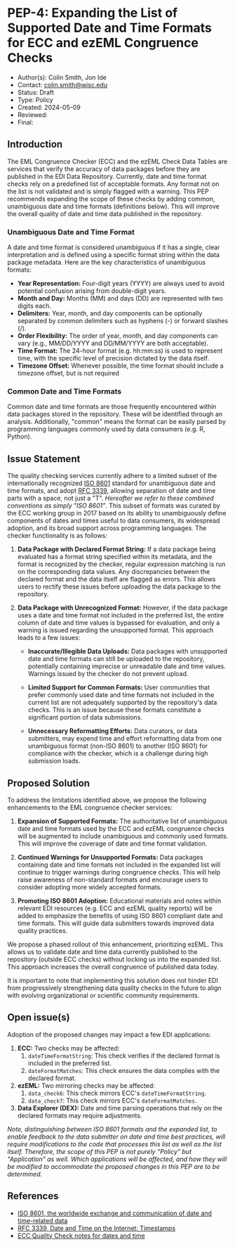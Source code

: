# PEP-4: Expanding the List of Supported Date and Time Formats for ECC and ezEML Congruence Checks

* Author(s): Colin Smith, Jon Ide
* Contact: colin.smith@wisc.edu
* Status: Draft
* Type: Policy
* Created: 2024-05-09
* Reviewed:
* Final:


## Introduction

The EML Congruence Checker (ECC) and the ezEML Check Data Tables are services that verify the accuracy of data packages before they are published in the EDI Data Repository. Currently, date and time format checks rely on a predefined list of acceptable formats. Any format not on the list is not validated and is simply flagged with a warning. This PEP recommends expanding the scope of these checks by adding common, unambiguous date and time formats (definitions below). This will improve the overall quality of date and time data published in the repository.


### Unambiguous Date and Time Format

A date and time format is considered unambiguous if it has a single, clear interpretation and is defined using a specific format string within the data package metadata. Here are the key characteristics of unambiguous formats:



* **Year Representation:** Four-digit years (YYYY) are always used to avoid potential confusion arising from double-digit years.
* **Month and Day:**  Months (MM) and days (DD) are represented with two digits each.
* **Delimiters:**  Year, month, and day components can be optionally separated by common delimiters such as hyphens (-) or forward slashes (/).
* **Order Flexibility:**  The order of year, month, and day components can vary (e.g., MM/DD/YYYY and DD/MM/YYYY are both acceptable).
* **Time Format:**  The 24-hour format (e.g. hh:mm:ss) is used to represent time, with the specific level of precision dictated by the data itself.
* **Timezone Offset:**  Whenever possible, the time format should include a timezone offset, but is not required


### Common Date and Time Formats

Common date and time formats are those frequently encountered within data packages stored in the repository. These will be identified through an analysis. Additionally, "common" means the format can be easily parsed by programming languages commonly used by data consumers (e.g. R, Python).


## Issue Statement

The quality checking services currently adhere to a limited subset of the internationally recognized [ISO 8601](https://en.wikipedia.org/wiki/ISO_8601) standard for unambiguous date and time formats, and adopt [RFC 3339](https://www.rfc-editor.org/info/rfc3339),  allowing separation of date and time parts with a space, not just a "T". _Hereafter we refer to these combined conventions as simply "ISO 8601"_. This subset of formats was curated by the ECC working group in 2017 based on its ability to unambiguously define components of dates and times useful to data consumers, its widespread adoption, and its broad support across programming languages. The checker functionality is as follows:



1. **Data Package with Declared Format String:** If a data package being evaluated has a format string specified within its metadata, and the format is recognized by the checker, regular expression matching is run on the corresponding data values. Any discrepancies between the declared format and the data itself are flagged as errors. This allows users to rectify these issues before uploading the data package to the repository.


2. **Data Package with Unrecognized Format:** However, if the data package uses a date and time format not included in the preferred list, the entire column of date and time values is bypassed for evaluation, and only a warning is issued regarding the unsupported format. This approach leads to a few issues:

   - **Inaccurate/Illegible Data Uploads:** Data packages with unsupported date and time formats can still be uploaded to the repository, potentially containing imprecise or unreadable date and time values. Warnings issued by the checker do not prevent upload.
   
   - **Limited Support for Common Formats:** User communities that prefer commonly used date and time formats not included in the current list are not adequately supported by the repository's data checks. This is an issue because these formats constitute a significant portion of data submissions.
   
   - **Unnecessary Reformatting Efforts:** Data curators, or data submitters, may expend time and effort reformatting data from one unambiguous format (non-ISO 8601) to another (ISO 8601) for compliance with the checker, which is a challenge during high submission loads.


## Proposed Solution

To address the limitations identified above, we propose the following enhancements to the EML congruence checker services:


1. **Expansion of Supported Formats:** The authoritative list of unambiguous date and time formats used by the ECC and ezEML congruence checks will be augmented to include unambiguous and commonly used formats. This will improve the coverage of date and time format validation.


2. **Continued Warnings for Unsupported Formats:** Data packages containing date and time formats not included in the expanded list will continue to trigger warnings during congruence checks. This will help raise awareness of non-standard formats and encourage users to consider adopting more widely accepted formats.


3. **Promoting ISO 8601 Adoption:** Educational materials and notes within relevant EDI resources (e.g. ECC and ezEML quality reports) will be added to emphasize the benefits of using ISO 8601 compliant date and time formats. This will guide data submitters towards improved data quality practices.

We propose a phased rollout of this enhancement, prioritizing ezEML. This allows us to validate date and time data currently published to the repository (outside ECC checks) without locking us into the expanded list. This approach increases the overall congruence of published data today.

It is important to note that implementing this solution does not hinder EDI from progressively strengthening data quality checks in the future to align with evolving organizational or scientific community requirements.


## Open issue(s)

Adoption of the proposed changes may impact a few EDI applications:

1. **ECC:** Two checks may be affected:
    1. `dateTimeFormatString`: This check verifies if the declared format is included in the preferred list.
    2. `dateFormatMatches`: This check ensures the data complies with the declared format.
2. **ezEML:** Two mirroring checks may be affected:
   1. `data_check6`: This check mirrors ECC's `dateTimeFormatString`.
   2. `data_check7`: This check mirrors ECC's `dateFormatMatches`.
3. **Data Explorer (DEX):** Date and time parsing operations that rely on the declared formats may require adjustments.

_Note, distinguishing between ISO 8601 formats and the expanded list, to enable feedback to the data submitter on date and time best practices, will require modifications to the code that processes this list as well as the list itself. Therefore, the scope of this PEP is not purely "Policy" but "Application" as well. Which applications will be affected, and how they will be modified to accommodate the proposed changes in this PEP are to be determined._


## References



* [ISO 8601, the worldwide exchange and communication of date and time-related data](https://en.wikipedia.org/wiki/ISO_8601)
* [RFC 3339, Date and Time on the Internet: Timestamps](https://www.rfc-editor.org/info/rfc3339)
* [ECC Quality Check notes for dates and time](https://github.com/EDIorg/ECC/tree/master/practices/dateTimeFormatString)
